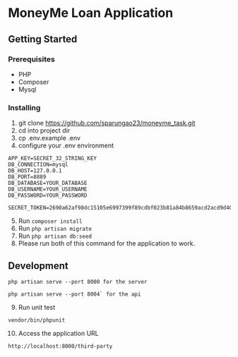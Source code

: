 # MoneyMe Loan Application

## Getting Started

### Prerequisites
- PHP
- Composer
- Mysql

### Installing
1. git clone https://github.com/sparungao23/moneyme_task.git
2. cd into project dir
3. cp .env.example .env
4. configure your .env environment 
```
APP_KEY=SECRET_32_STRING_KEY
DB_CONNECTION=mysql
DB_HOST=127.0.0.1
DB_PORT=8889
DB_DATABASE=YOUR_DATABASE
DB_USERNAME=YOUR_USERNAME
DB_PASSWORD=YOUR_PASSWORD

SECRET_TOKEN=2690a62af98dc15105e6997399f89cdbf023b81a84b8659acd2acd9d40aa
```
5. Run `composer install`
6. Run `php artisan migrate`
7. Run `php artisan db:seed`
8. Please run both of this command for the application to work.
## Development
```
php artisan serve --port 8000 for the server
```
```
php artisan serve --port 8004` for the api
```
9. Run unit test 
```
vendor/bin/phpunit
```
10. Access the application URL
```
http://localhost:8000/third-party
```




